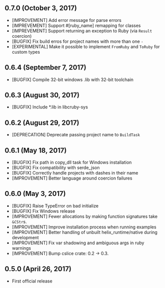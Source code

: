## 0.7.0 (October 3, 2017)

* [IMPROVEMENT] Add error message for parse errors
* [IMPREVEMENT] Support #[ruby_name] remapping for classes
* [IMPREVEMENT] Support returning an exception to Ruby (via `Result` coercion)
* [BUGFIX] Fix build erros for project names with more than one `-`
* [EXPERIMENTAL] Make it possible to implement `FromRuby` and `ToRuby` for custom types

## 0.6.4 (September 7, 2017)

* [BUGFIX] Compile 32-bit windows .lib with 32-bit toolchain

## 0.6.3 (August 30, 2017)

* [BUGFIX] Include *.lib in libcruby-sys

## 0.6.2 (August 29, 2017)

* [DEPRECATION] Deprecate passing project name to `BuildTask`

## 0.6.1 (May 18, 2017)

* [BUGFIX] Fix path in copy_dll task for Windows installation
* [BUGFIX] Fix compatibility with serde_json
* [BUGFIX] Correctly handle projects with dashes in their name
* [IMPROVEMENT] Better language around coercion failures

## 0.6.0 (May 3, 2017)

* [BUGFIX] Raise TypeError on bad initialize
* [BUGFIX] Fix Windows release
* [IMPROVEMENT] Fewer allocations by making function signatures take `&CStr`s.
* [IMPROVEMENT] Improve installation process when running examples
* [IMPROVEMENT] Better handling of unbuilt helix_runtime/native during development
* [IMPROVEMENT] Fix var shadowing and ambiguous args in ruby warnings
* [IMPROVEMENT] Bump cslice crate: 0.2 -> 0.3.

## 0.5.0 (April 26, 2017)

* First official release
